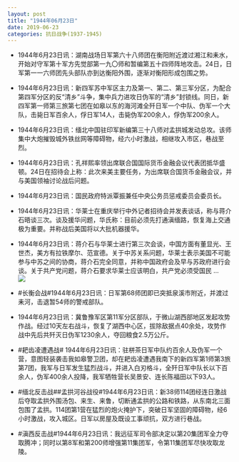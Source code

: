 ```yaml
---
layout: post
title: "1944年06月23日"
date: 2019-06-23
categories: 抗日战争(1937-1945)
---
```


<meta name="referrer" content="no-referrer" />

- 1944年6月23日讯：湖南战场日军第六十八师团在衡阳附近渡过湘江和耒水，开始对守军第十军方先觉部第一九〇师和暂编第五十四师阵地攻击。24日，日军第一一六师团先头部队亦到达衡阳外围，逐渐对衡阳形成包围之势。 

- 1944年6月23日讯：新四军苏中军区主力及第一、第二、第三军分区，为配合第四军分区的反“清乡”斗争，集中兵力进攻日伪军的“清乡”封锁线。同日，新四军第一师第三旅第七团在如皋以东的海河滩全歼日军一个中队、伪军一个大队，击毙日军百余人，俘日军14人，击毙伪军200余人，俘伪军200余人。 

- 1944年6月23日讯：缅北中国驻印军新编第三十八师对孟拱城发动总攻。该师集中大炮摧毁城外铁丝网等障碍物，经六小时激战，相继攻入市区，巷战至烈。 

- 1944年6月23日讯：孔祥熙率领出席联合国国际货币金融会议代表团抵华盛顿。24日在招待会上称：此次来美主要任务，为出席联合国货币金融会议，并与美国领袖讨论战后问题。 

- 1944年6月23日讯：国民政府特派覃振兼任中央公务员惩戒委员会委员长。 

- 1944年6月23日讯：华莱士在重庆举行中外记者招待会并发表谈话，称与蒋介石晤谈三次。谈及援华问题，华氏称：目前必须先打通滇缅路，恢复海上交通极为重要。并称战后美国将以大批机器援华。 

- 1944年6月23日讯：蒋介石与华莱士进行第三次会谈，中国方面有董显光、王世杰，美方有拉铁摩尔、范宣德。关于中苏关系问题，华莱士表示美国不可能参与中苏之间的协商，蒋介石完全同意，并称中国政府会及早与苏政府进行会谈。关于共产党问题，蒋介石要求华莱士应该明白，共产党必须受国民 ... <br/><img src="https://wx3.sinaimg.cn/large/aca367d8ly1g4b5sfty1gj20c80eut8y.jpg" />

- #长衡会战#1944年6月23日讯：日军第68师团即已突抵泉溪市附近，并渡过耒河，击退暂54师的警戒部队。 

- 1944年6月23日讯：冀鲁豫军区第11军分区部队，于微山湖西部地区发起攻势作战。经过10天左右战斗，恢复了湖西中心区，拔除敌据点40余处，攻势作战中先后共歼灭日伪军1230余人，夺回粮食2.5万公斤。 

- #耙齿凌遭遇战# 1944年6月23日讯：驻栟茶日军中队约百余人及伪军一个营，意图轻装袭击我如皋警卫团，却在耙齿凌遭遇我南下的新四军第1师第3旅第7团，我军与日军发生猛烈战斗，并进入白刃格斗，全歼日军中队长以下百余人，伪军400余人投降，我军牺牲营长吴景安、连长陈福田以下93人。 

- #缅北反击战##孟拱河谷战役#1944年6月23日讯：新38师114团经连日激战后夺取孟拱外围汤包、来生、来鲁，切断通孟拱的公路和铁路，从东南北三面包围了孟拱。114团第1营在猛烈的炮火掩护下，突破日军坚固的障碍物，经6小时激战，攻入城区。日军以房屋及既设工事顽抗，双方进行巷战。 

- #滇西反击战#1944年6月23日讯：我远征军司令部决定以第20集团军全力夺取腾冲；同时以第8军和第200师增强第11集团军，令第11集团军尽快攻取龙陵。 

